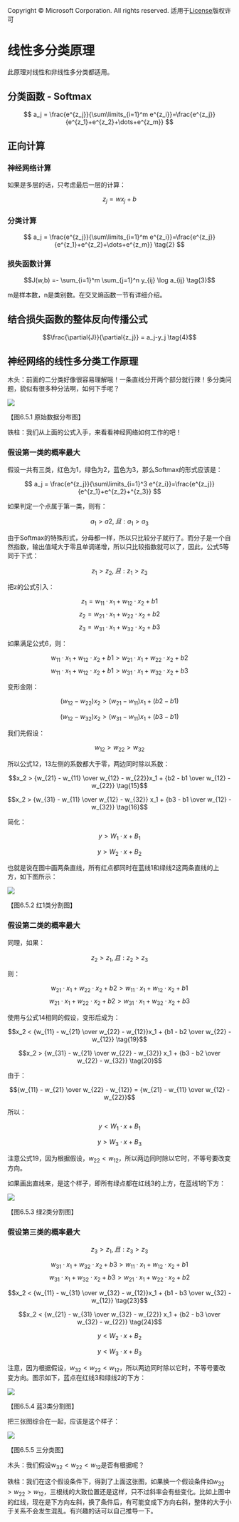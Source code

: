 Copyright © Microsoft Corporation. All rights reserved.
  适用于[License](https://github.com/Microsoft/ai-edu/blob/master/LICENSE.md)版权许可

# 线性多分类原理

此原理对线性和非线性多分类都适用。

## 分类函数 - Softmax

$$
a_j = \frac{e^{z_j}}{\sum\limits_{i=1}^m e^{z_i}}=\frac{e^{z_j}}{e^{z_1}+e^{z_2}+\dots+e^{z_m}}
$$

## 正向计算

### 神经网络计算

如果是多层的话，只考虑最后一层的计算：

$$
z_j = wx_j+b  \tag{1}
$$

### 分类计算

$$
a_j = \frac{e^{z_j}}{\sum\limits_{i=1}^m e^{z_i}}=\frac{e^{z_j}}{e^{z_1}+e^{z_2}+\dots+e^{z_m}} \tag{2}
$$

### 损失函数计算

$$J(w,b) =- \sum_{i=1}^m \sum_{j=1}^n y_{ij} \log a_{ij} \tag{3}$$

m是样本数，n是类别数。在交叉熵函数一节有详细介绍。

## 结合损失函数的整体反向传播公式

$$\frac{\partial{J}}{\partial{z_j}} = a_j-y_j \tag{4}$$

## 神经网络的线性多分类工作原理

木头：前面的二分类好像很容易理解哦！一条直线分开两个部分就行辣！多分类问题，貌似有很多种分法啊，如何下手呢？

<img src=".\Images\6\MultipleClassifierData.png">

【图6.5.1 原始数据分布图】

铁柱：我们从上面的公式入手，来看看神经网络如何工作的吧！

### 假设第一类的概率最大

假设一共有三类，红色为1，绿色为2，蓝色为3，那么Softmax的形式应该是：

$$
a_j = \frac{e^{z_j}}{\sum\limits_{i=1}^3 e^{z_i}}=\frac{e^{z_j}}{e^{z_1}+e^{z_2}+^{z_3}}
$$

如果判定一个点属于第一类，则有：

$$a_1 > a2 , 且: a_1 > a_3 \tag{5}$$

由于Softmax的特殊形式，分母都一样，所以只比较分子就行了。而分子是一个自然指数，输出值域大于零且单调递增，所以只比较指数就可以了，因此，公式5等同于下式：

$$z_1 > z_2 , 且: z_1 > z_3 \tag{6}$$

把z的公式引入：

$$z_1 = w_{11} \cdot x_1 + w_{12} \cdot x_2 + b1 \tag{7}$$
$$z_2 = w_{21} \cdot x_1 + w_{22} \cdot x_2 + b2 \tag{8}$$
$$z_3 = w_{31} \cdot x_1 + w_{32} \cdot x_2 + b3 \tag{9}$$

如果满足公式6，则：

$$w_{11} \cdot x_1 + w_{12} \cdot x_2 + b1  > w_{21} \cdot x_1 + w_{22} \cdot x_2 + b2 \tag{10}$$
$$w_{11} \cdot x_1 + w_{12} \cdot x_2 + b1  > w_{31} \cdot x_1 + w_{32} \cdot x_2 + b3 \tag{11}$$

变形金刚：

$$(w_{12} - w_{22})x_2 > (w_{21} - w_{11})x_1 + (b2 - b1) \tag{12}$$

$$(w_{12} - w_{32})x_2 > (w_{31} - w_{11})x_1 + (b3 - b1) \tag{13}$$

我们先假设：

$$w_{12} > w_{22} > w_{32} \tag{14}$$

所以公式12，13左侧的系数都大于零，两边同时除以系数：

$$x_2 > {w_{21} - w_{11} \over w_{12} - w_{22}}x_1 + {b2 - b1 \over w_{12} - w_{22}} \tag{15}$$

$$x_2 > {w_{31} - w_{11} \over w_{12} - w_{32}} x_1 + {b3 - b1 \over w_{12} - w_{32}} \tag{16}$$

简化：

$$y > W_1 \cdot x + B_1 \tag{17}$$

$$y > W_2 \cdot x + B_2 \tag{18}$$

也就是说在图中画两条直线，所有红点都同时在蓝线1和绿线2这两条直线的上方，如下图所示：

<img src=".\Images\6\z1z2z3.png">

【图6.5.2 红1类分割图】

### 假设第二类的概率最大

同理，如果：

$$z_2 > z_1 , 且: z_2 > z_3$$

则：

$$w_{21} \cdot x_1 + w_{22} \cdot x_2 + b2 > w_{11} \cdot x_1 + w_{12} \cdot x_2 + b1$$
$$w_{21} \cdot x_1 + w_{22} \cdot x_2 + b2  > w_{31} \cdot x_1 + w_{32} \cdot x_2 + b3$$

使用与公式14相同的假设，变形后成为：

$$x_2 < {w_{11} - w_{21} \over w_{22} - w_{12}}x_1 + {b1 - b2 \over w_{22} - w_{12}} \tag{19}$$

$$x_2 > {w_{31} - w_{21} \over w_{22} - w_{32}} x_1 + {b3 - b2 \over w_{22} - w_{32}} \tag{20}$$

由于：

$${w_{11} - w_{21} \over w_{22} - w_{12}} = {w_{21} - w_{11} \over w_{12} - w_{22}}$$

所以：

$$y < W_1 \cdot x + B_1 \tag{21}$$

$$y > W_3 \cdot x + B_3 \tag{22}$$

注意公式19，因为根据假设，$w_{22} < w_{12}$，所以两边同时除以它时，不等号要改变方向。

如果画出直线来，是这个样子，即所有绿点都在红线3的上方，在蓝线1的下方：

<img src=".\Images\6\z2z1z3.png">

【图6.5.3 绿2类分割图】

### 假设第三类的概率最大

$$z_3 > z_1 , 且: z_3 > z_3$$

$$w_{31} \cdot x_1 + w_{32} \cdot x_2 + b3 > w_{11} \cdot x_1 + w_{12} \cdot x_2 + b1$$
$$w_{31} \cdot x_1 + w_{32} \cdot x_2 + b3  > w_{21} \cdot x_1 + w_{22} \cdot x_2 + b2$$


$$x_2 < {w_{11} - w_{31} \over w_{32} - w_{12}}x_1 + {b1 - b3 \over w_{32} - w_{12}} \tag{23}$$

$$x_2 < {w_{21} - w_{31} \over w_{32} - w_{22}} x_1 + {b2 - b3 \over w_{32} - w_{22}} \tag{24}$$


$$y < W_2 \cdot x + B_2 \tag{25}$$

$$y < W_3 \cdot x + B_3 \tag{26}$$

注意，因为根据假设，$w_{32} < w_{22} < w_{12}$，所以两边同时除以它时，不等号要改变方向。图示如下，蓝点在红线3和绿线2的下方：

<img src=".\Images\6\z3z2z1.png">

【图6.5.4 蓝3类分割图】

把三张图综合在一起，应该是这个样子：

<img src=".\Images\6\z123.png">

【图6.5.5 三分类图】

木头：我们假设$w_{32} < w_{22} < w_{12}$是否有根据呢？

铁柱：我们在这个假设条件下，得到了上面这张图，如果换一个假设条件如$w_{32} > w_{22} > w_{12}$，三根线的大致位置还是这样，只不过斜率会有些变化。比如上图中的红线，现在是下方向左斜，换了条件后，有可能变成下方向右斜，整体的大于小于关系不会发生混乱。有兴趣的话可以自己推导一下。

